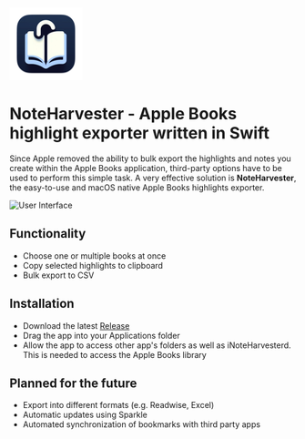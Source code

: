 ![Logo](https://raw.githubusercontent.com/da-luggas/noteharvester/main/NoteHarvester/Assets.xcassets/AppIcon.appiconset/Group%201-128.png)
# NoteHarvester - Apple Books highlight exporter written in Swift

Since Apple removed the ability to bulk export the highlights and notes you create within the Apple Books application, third-party options have to be used to perform this simple task. A very effective solution is **NoteHarvester**, the easy-to-use and macOS native Apple Books highlights exporter.

![User Interface](https://i.postimg.cc/V6Rmn2mW/ezgif-4-b1c8a30981.gif)
## Functionality
- Choose one or multiple books at once
- Copy selected highlights to clipboard
- Bulk export to CSV

## Installation
- Download the latest [Release](https://github.com/da-luggas/NoteHarvester/releases)
- Drag the app into your Applications folder
- Allow the app to access other app's folders as well as iNoteHarvesterd. This is needed to access the Apple Books library

## Planned for the future
- Export into different formats (e.g. Readwise, Excel)
- Automatic updates using Sparkle
- Automated synchronization of bookmarks with third party apps
